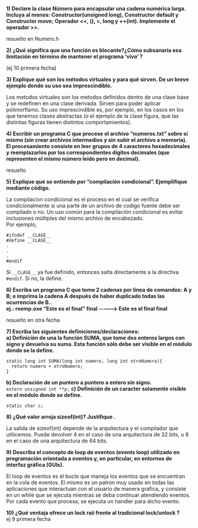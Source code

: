 **1) Declare la clase Número para encapsular una cadena numérica larga. Incluya al menos: Constructor(unsigned long), Constructor default y Constructor move; Operador <<, (), =, long y ++(int). Implemente el operador >>.**

resuelto en Numero.h  

**2) ¿Qué significa que una función es blocante?¿Cómo subsanaría esa limitación en término de mantener el programa ‘vivo’ ?**  

(ej 10 primera fecha)  

**3) Explique qué son los métodos virtuales y para qué sirven. De un breve ejemplo donde su uso sea imprescindible.**  

Los metodos virtuales son los metodos definidos dentro de una clase base y se redefinen en una clase derivada. Sirven para poder aplicar polimorfismo. Su uso imprescindible es, por ejemplo, en los casos en los que tenemos clases abstractas (o el ejemplo de la clase figura, que las distintas figuras tienen distintos comportamientos).  

**4) Escribir un programa C que procese el archivo “numeros.txt” sobre sí mismo (sin crear archivos intermedios y sin subir el archivo a memoria). El procesamiento consiste en leer grupos de 4 caracteres hexadecimales y reemplazarlos por los correspondientes dígitos decimales (que representen el mismo número leído pero en decimal).**

resuelto

**5) Explique qué se entiende por “compilación condicional”. Ejemplifique mediante código.**  

La compilacion condicional es el proceso en el cual se verifica condicionalmente si una parte de un archivo de codigo fuente debe ser compilado o no. Un uso común para la compilación condicional es evitar inclusiones múltiples del mismo archivo de encabezado.  
Por ejemplo,  

```
#ifndef __CLASE__
#define __CLASE__
.
.
.
#endif
```
Si ```__CLASE__``` ya fue definido, entonces salta directamente a la directiva ```#endif```. Si no, la define.  

**6) Escriba un programa C que tome 2 cadenas por línea de comandos: A y B; e imprima la cadena A después de haber duplicado todas las ocurrencias de B..**  
**ej.: reemp.exe “Este es el final” final -----> Este es el final final**

resuelto en otra fecha

**7) Escriba las siguientes definiciones/declaraciones:**  
  **a) Definición de una la función SUMA, que tome dos enteros largos con signo y devuelva su suma. Esta función sólo debe ser visible en el módulo donde se la define.**  
  ```
  static long int SUMA(long int numero, long int otroNumero){
    return numero + otroNumero;
  }
  ```
  **b) Declaración de un puntero a puntero a entero sin signo.**  
    ```
    extern unsigned int **p;
    ```
  **c) Definición de un caracter solamente visible en el módulo donde se define.**  
  ```
  static char c;
  ```

**8) ¿Qué valor arroja sizeof(int)? Justifique .**  

La salida de sizeof(int) depende de la arquitectura y el compilador que utilicemos. Puede devolver 4 en el caso de una arquitectura de 32 bits, u 8 en el caso de una arquitectura de 64 bits.  

**9) Describa el concepto de loop de eventos (events loop) utilizado en programación orientada a eventos y, en particular, en entornos de interfaz gráfica (GUIs).**

El loop de eventos es el bucle que maneja los eventos que se encuentran en la cola de eventos. El mismo es un patron muy usado en todas las aplicaciones que interactuan con el usuario de manera grafica, y consiste en un while que se ejecuta mientras se deba continuar atendiendo eventos. Por cada evento que procesa, se ejecuta un handler para dicho evento.  

**10) ¿Qué ventaja ofrece un lock raii frente al tradicional lock/unlock ?**  
ej 9 primera fecha  
